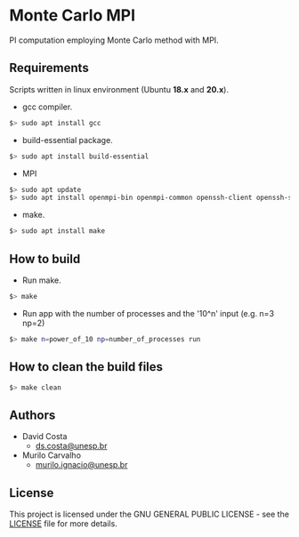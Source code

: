 # Monte Carlo MPI

PI computation employing Monte Carlo method with MPI.

## Requirements

Scripts written in linux environment (Ubuntu **18.x** and **20.x**).

- gcc compiler.
```bash
$> sudo apt install gcc 
```
- build-essential package.
```bash
$> sudo apt install build-essential 
```
- MPI
```bash
$> sudo apt update
$> sudo apt install openmpi-bin openmpi-common openssh-client openssh-server libopenmpi-dev
```
- make.
```bash
$> sudo apt install make 
```

## How to build

- Run make.
```bash
$> make
```
- Run app with the number of processes and the '10^n' input (e.g. n=3 np=2)
```bash
$> make n=power_of_10 np=number_of_processes run
```

## How to clean the build files
```bash
$> make clean
```

## Authors
- David Costa
    - [ds.costa@unesp.br](mailto:ds.costa@unesp.br)
- Murilo Carvalho 
    - [murilo.ignacio@unesp.br](mailto:murilo.ignacio@unesp.br)

## License
This project is licensed under the GNU GENERAL PUBLIC LICENSE - see the [LICENSE](LICENSE) file for more details.